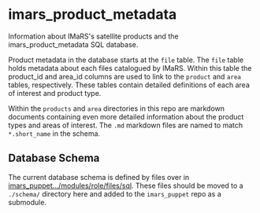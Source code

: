 # imars_product_metadata
Information about IMaRS's satellite products and the imars_product_metadata SQL database.

Product metadata in the database starts at the `file` table.
The `file` table holds metadata about each files catalogued by IMaRS.
Within this table the product_id and area_id columns are used to link to the `product` and `area` tables, respectively.
These tables contain detailed definitions of each area of interest and product type.

Within the `products` and `area` directories in this repo are markdown documents containing even more detailed information about the product types and areas of interest. 
The `.md` markdown files are named to match `*.short_name` in the schema.

## Database Schema
The current database schema is defined by files over in [imars_puppet.../modules/role/files/sql](https://github.com/USF-IMARS/imars_puppet/tree/8e9d0c34bb74dd8378421e879020ef01deb300a4/modules/role/files/sql).
These files should be moved to a `./schema/` directory here and added to the `imars_puppet` repo as a submodule.
